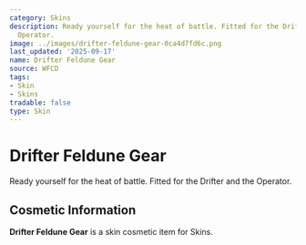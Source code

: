 ```yaml
---
category: Skins
description: Ready yourself for the heat of battle. Fitted for the Drifter and the
  Operator.
image: ../images/drifter-feldune-gear-0ca4d7fd6c.png
last_updated: '2025-09-17'
name: Drifter Feldune Gear
source: WFCD
tags:
- Skin
- Skins
tradable: false
type: Skin
---
```


# Drifter Feldune Gear

Ready yourself for the heat of battle. Fitted for the Drifter and the Operator.

## Cosmetic Information

**Drifter Feldune Gear** is a skin cosmetic item for Skins.


